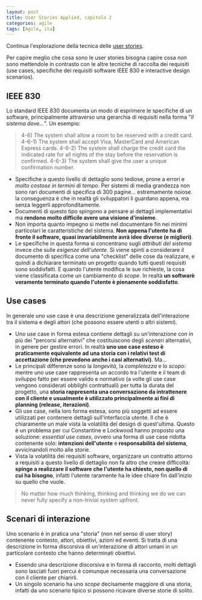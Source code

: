 ```yaml
---
layout: post
title: User Stories Applied, capitolo 2
categories: agile
tags: [Agile, ita]
---
```


Continua l'esplorazione della tecnica delle [user stories](https://en.wikipedia.org/wiki/User_story). 

Per capire meglio che cosa sono le user stories bisogna capire cosa *non* sono mettendole in contrasto con le altre tecniche di raccolta dei requisiti (use cases, specifiche dei requisiti software IEEE 830 e interactive design scenarios).

## IEEE 830
Lo standard IEEE 830 documenta un modo di esprimere le specifiche di un software, principalmente attraverso una gerarchia di requisiti nella forma "*Il sistema dove...*". Un esempio:

> 4-6) The system shall allow a room to be reserved with a credit card.
> 4-6-1) The system shall accept Visa, MasterCard and American Express cards.
> 4-6-2) The system shall charge the credit card the indicated rate for all nights of the stay before the reservation is confirmed.
> 4-6-3) The system shall give the user a unique confirmation number.

 - Specifiche a questo livello di dettaglio sono tediose, prone a errori e *molto costose in termini di tempo*. Per sistemi di media grandezza non sono rari documenti di specifica di 300 pagine... estremamente noiose. la conseguenza è che in realtà gli sviluppatori li guardano appena, ma senza leggerli approfonditamente.
 - Documenti di questo tipo spingono a pensare ai dettagli implementativi ma **rendono molto difficile avere una visione d'insieme**. 
 - Non importa quanto impegno si mette nel documentare fin nei minimi particolari le caratteristiche del sistema. **Non appena l'utente ha di fronte il software, quasi invariabilmente avrà idee diverse (e migliori)**.
 - Le specifiche in questa forma si concentrano sugli *attributi del sistema* invece che sulle *esigenze dell'utente*. Si viene spinti a considerare il documento di specifica come una "checklist" delle cose da realizzare, e quindi a dichiarare terminato un progetto quando tutti questi requisiti sono soddisfatti. E quando l'utente modifica le sue richieste, la cosa viene classificata come un cambiamento di *scope*. In realtà **un softwarè veramente terminato quando l'utente è pienamente soddisfatto**.
 
## Use cases
In generale uno use case è una descrizione generalizzata dell'interazione tra il sistema e degli attori (che possono essere utenti o altri sistemi).

 - Uno use case in forma estesa contiene dettagli su un'interazione con in più dei "percorsi alternativi" che costituiscono degli *scenari* alternativi, in genere per gestire errori. In realtà **uno use case esteso è praticamente equivalente ad una storia con i relativi test di accettazione (che prevedono anche i casi alternativi)**. Ma...
 - Le principali differenze sono la *longevità*, la *completezza* e lo *scopo*: mentre uno use case rappresenta un accordo tra l'utente e il team di sviluppo fatto per essere valido e normativo (a volte gli use case vengono considerati obblighi contrattuali) per tutta la durata del progetto, una **storia rappresenta una conversazione da intrattenere con il cliente e usualmente è utilizzato principalmente ai fini di planning (release, iterazioni)**.
 - Gli use case, nella loro forma estesa, sono più soggetti ad essere utilizzati per contenere dettagli sull'interfaccia utente. Il che è chiaramente un male vista la volatilità del design di quest'ultima. Questo è un problema per cui Constantine e Lockwood hanno proposto una soluzione: *essential use cases*, ovvero una forma di use case ridotta contenente solo: **intenzioni dell'utente** e **responsabilità del sistema**, avvicinandoli molto alle storie.
 - Vista la volatilità dei requisiti software, organizzare un contratto attorno a requisiti a questo livello di dettaglio non fa altro che creare difficoltà: **spinge a realizzare il software che l'utente ha chiesto, non quello di cui ha bisogno**, infatti l'utente raramente ha le idee chiare fin dall'inizio su quello che vuole.

> No matter how much thinking, thinking and thinking we do we can never fully specify a non-trivial system upfront.

## Scenari di interazione
Uno scenario è in pratica una "storia" (non nel senso di user story) contenente contesto, attori, obiettivi, azioni ed eventi. Si tratta di una descrizione in forma discorsiva di un'interazione di attori umani in un particolare contesto che hanno determinati obiettivi.

 - Essendo una descrizione discorsiva e in forma di racconto, molti dettagli sono lasciati fuori percui è comunque necessaria una conversazione con il cliente per chiarirli.
 - Un singolo scenario ha uno *scope* decisamente maggiore di una storia, infatti da uno scenario tipico si possono ricavare diverse storie di solito.
